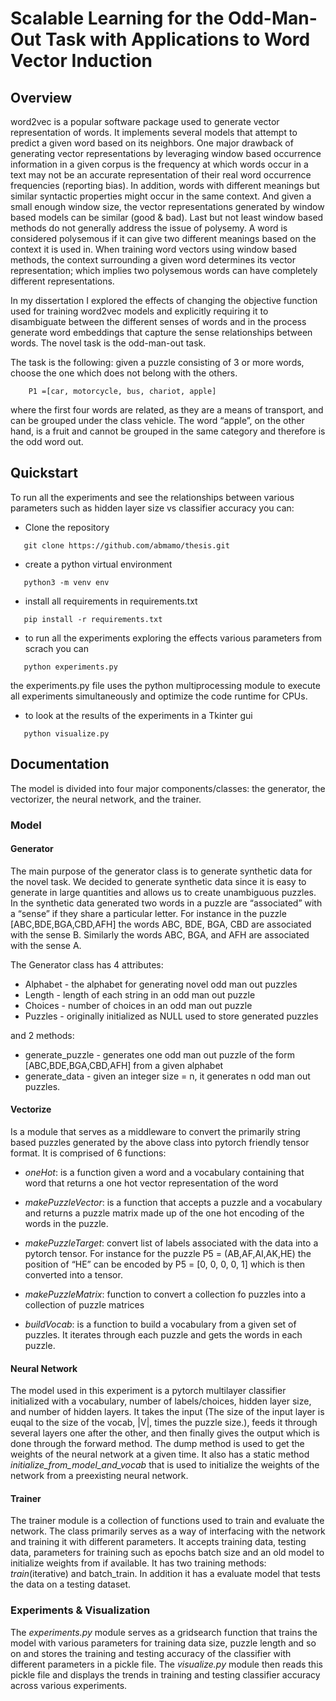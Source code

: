 # Scalable Learning for the Odd-Man-Out Task with Applications to Word Vector Induction

## Overview

word2vec is a popular software package used to generate vector representation of words. It implements several models that attempt to predict a given word based on its neighbors. One major drawback of generating vector representations by leveraging window based occurrence information in a given corpus is the frequency at which words occur in a text may not be an accurate representation of their real word occurrence frequencies (reporting bias). In addition, words with different meanings but similar syntactic properties might occur in the same context. And given a small enough window size, the vector representations generated by window based models can be similar (good & bad). Last but not least window based methods do not generally address the issue of polysemy. A word is considered polysemous if it can give two different meanings based on the context it is used in. When training word vectors using window based methods, the context surrounding a given word determines its vector representation; which implies two polysemous words can have completely different representations. 
 
In my dissertation I explored the effects of changing the objective function used for training word2vec models and explicitly requiring it to disambiguate between the different senses of words and in the process generate word embeddings that capture the sense relationships between words. The novel task is the odd-man-out task.

The task is the following: given a puzzle consisting of 3 or more words, choose the one which does not belong with the others.
```
	P1 =[car, motorcycle, bus, chariot, apple] 
```
where the first four words are related, as they are a means of transport, and can be grouped under the class vehicle. The word “apple”, on the other hand, is a fruit and cannot be grouped in the same category and therefore is the odd word out. 

## Quickstart

To run all the experiments and see the relationships between various parameters such as hidden layer size vs classifier accuracy you can:

- Clone the repository
```
   git clone https://github.com/abmamo/thesis.git
```
- create a python virtual environment
```
   python3 -m venv env
```
- install all requirements in requirements.txt
```
   pip install -r requirements.txt
```
- to run all the experiments exploring the effects various parameters from scrach you can 
```
   python experiments.py
```
the experiments.py file uses the python multiprocessing module to execute all experiments simultaneously and optimize the code runtime for CPUs.
- to look at the results of the experiments in a Tkinter gui
```
   python visualize.py
```

## Documentation
The model is divided into four major components/classes: the generator, the vectorizer, the neural network, and the trainer.

### Model
#### Generator

The main purpose of the generator class is to generate synthetic data for the novel task. We decided to generate synthetic data since it is easy to generate in large quantities and allows us to create unambiguous puzzles. In the synthetic data generated two words in a puzzle are “associated” with a “sense” if they share a particular letter. For instance in the puzzle [ABC,BDE,BGA,CBD,AFH] the words ABC, BDE, BGA, CBD are associated with the sense B. Similarly the words ABC, BGA, and AFH are associated with the sense A. 

The Generator class has 4 attributes:

- Alphabet - the alphabet for generating novel odd man out puzzles
- Length - length of each string in an odd man out puzzle
- Choices - number of choices in an odd man out puzzle
- Puzzles - originally initialized as NULL used to store generated puzzles

and 2 methods:

- generate_puzzle - generates one odd man out puzzle of the form [ABC,BDE,BGA,CBD,AFH] from a given alphabet
- generate_data - given an integer size = n, it generates n odd man out puzzles.


#### Vectorize 

Is a module that serves as a middleware to convert the primarily string based puzzles generated by the above class into pytorch friendly tensor format. It is comprised of 6 functions:

- _oneHot_: is a function given a word and a vocabulary containing that word that returns a one hot vector representation of the word

- _makePuzzleVector_: is a function that accepts a puzzle and a vocabulary and returns a puzzle matrix made up of the one hot encoding of the words in the puzzle.

- _makePuzzleTarget_: convert list of labels associated with the data into a pytorch tensor. For instance for the puzzle P5 = (AB,AF,AI,AK,HE) the position of “HE” can be encoded by P5 = [0, 0, 0, 0, 1] which is then converted into a tensor.

- _makePuzzleMatrix_: function to convert a collection fo puzzles into a collection of puzzle matrices

- _buildVocab_: is a function to build a vocabulary from a given set of puzzles. It iterates through each puzzle and gets the words in each puzzle.

#### Neural Network

The model used in this experiment is a pytorch multilayer classifier initialized with a vocabulary, number of labels/choices, hidden layer size, and number of hidden layers. It takes the input (The size of the input layer is euqal to the size of the vocab, |V|, times the puzzle size.), feeds it through several layers one after the other, and then finally gives the output which is done through the forward method. The dump method is used to get the weights of the neural network at a given time. It also has a static method _initialize_from_model_and_vocab_ that is used to initialize the weights of the network from a preexisting neural network.

#### Trainer

The trainer module is a collection of functions used to train and evaluate the network. The class primarily serves as a way of interfacing with the network and training it with different parameters. It accepts training data, testing data, parameters for training such as epochs batch size and an old model to initialize weights from if available. It has two training methods: _train_(iterative) and batch_train. In addition it has a evaluate model that tests the data on a testing dataset.

### Experiments & Visualization

The _experiments.py_ module serves as a gridsearch function that trains the model with various parameters for training data size, puzzle length and so on and stores the training and testing accuracy of the classifier with different parameters in a pickle file. The _visualize.py_ module then reads this pickle file and displays the trends in training and testing classifier accuracy across various experiments.
